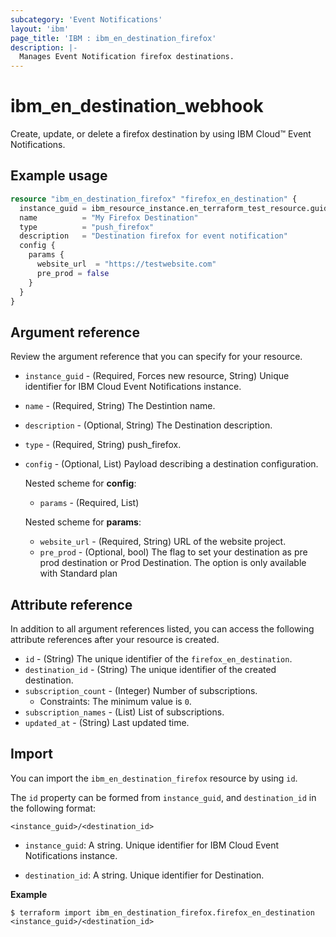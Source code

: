 ```yaml
---
subcategory: 'Event Notifications'
layout: 'ibm'
page_title: 'IBM : ibm_en_destination_firefox'
description: |-
  Manages Event Notification firefox destinations.
---
```


# ibm_en_destination_webhook

Create, update, or delete a firefox destination by using IBM Cloud™ Event Notifications.

## Example usage

```terraform
resource "ibm_en_destination_firefox" "firefox_en_destination" {
  instance_guid = ibm_resource_instance.en_terraform_test_resource.guid
  name          = "My Firefox Destination"
  type          = "push_firefox"
  description   = "Destination firefox for event notification"
  config {
    params {
      website_url  = "https://testwebsite.com"
      pre_prod = false
    }
  }
}
```

## Argument reference

Review the argument reference that you can specify for your resource.

- `instance_guid` - (Required, Forces new resource, String) Unique identifier for IBM Cloud Event Notifications instance.

- `name` - (Required, String) The Destintion name.

- `description` - (Optional, String) The Destination description.

- `type` - (Required, String) push_firefox.

- `config` - (Optional, List) Payload describing a destination configuration.

  Nested scheme for **config**:

  - `params` - (Required, List)

  Nested scheme for **params**:

  - `website_url` - (Required, String) URL of the website project.
  - `pre_prod` - (Optional, bool) The flag to set your destination as pre prod destination or Prod Destination. The option is only available with Standard plan

## Attribute reference

In addition to all argument references listed, you can access the following attribute references after your resource is created.

- `id` - (String) The unique identifier of the `firefox_en_destination`.
- `destination_id` - (String) The unique identifier of the created destination.
- `subscription_count` - (Integer) Number of subscriptions.
  - Constraints: The minimum value is `0`.
- `subscription_names` - (List) List of subscriptions.
- `updated_at` - (String) Last updated time.

## Import

You can import the `ibm_en_destination_firefox` resource by using `id`.

The `id` property can be formed from `instance_guid`, and `destination_id` in the following format:

```
<instance_guid>/<destination_id>
```

- `instance_guid`: A string. Unique identifier for IBM Cloud Event Notifications instance.

- `destination_id`: A string. Unique identifier for Destination.

**Example**

```
$ terraform import ibm_en_destination_firefox.firefox_en_destination <instance_guid>/<destination_id>
```
